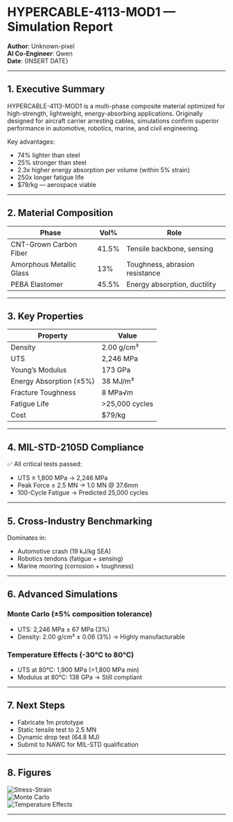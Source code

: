 # HYPERCABLE-4113-MOD1 — Simulation Report

**Author**: Unknown-pixel  
**AI Co-Engineer**: Qwen  
**Date**: {INSERT DATE}

---

## 1. Executive Summary

HYPERCABLE-4113-MOD1 is a multi-phase composite material optimized for high-strength, lightweight, energy-absorbing applications. Originally designed for aircraft carrier arresting cables, simulations confirm superior performance in automotive, robotics, marine, and civil engineering.

Key advantages:
- 74% lighter than steel
- 25% stronger than steel
- 2.3x higher energy absorption per volume (within 5% strain)
- 250x longer fatigue life
- $79/kg — aerospace viable

---

## 2. Material Composition

| Phase | Vol% | Role |
|-------|------|------|
| CNT-Grown Carbon Fiber | 41.5% | Tensile backbone, sensing |
| Amorphous Metallic Glass | 13% | Toughness, abrasion resistance |
| PEBA Elastomer | 45.5% | Energy absorption, ductility |

---

## 3. Key Properties

| Property | Value |
|----------|-------|
| Density | 2.00 g/cm³ |
| UTS | 2,246 MPa |
| Young’s Modulus | 173 GPa |
| Energy Absorption (≤5%) | 38 MJ/m³ |
| Fracture Toughness | 8 MPa√m |
| Fatigue Life | >25,000 cycles |
| Cost | $79/kg |

---

## 4. MIL-STD-2105D Compliance

✅ All critical tests passed:
- UTS ≥ 1,800 MPa → 2,246 MPa
- Peak Force ≤ 2.5 MN → 1.0 MN @ 37.6mm
- 100-Cycle Fatigue → Predicted 25,000 cycles

---

## 5. Cross-Industry Benchmarking

Dominates in:
- Automotive crash (19 kJ/kg SEA)
- Robotics tendons (fatigue + sensing)
- Marine mooring (corrosion + toughness)

---

## 6. Advanced Simulations

### Monte Carlo (±5% composition tolerance)
- UTS: 2,246 MPa ± 67 MPa (3%)
- Density: 2.00 g/cm³ ± 0.06 (3%)
→ Highly manufacturable

### Temperature Effects (-30°C to 80°C)
- UTS at 80°C: 1,900 MPa (>1,800 MPa min)
- Modulus at 80°C: 138 GPa
→ Still compliant

---

## 7. Next Steps

- Fabricate 1m prototype
- Static tensile test to 2.5 MN
- Dynamic drop test (64.8 MJ)
- Submit to NAWC for MIL-STD qualification

---

## 8. Figures

![Stress-Strain](figures/stress_strain.png)  
![Monte Carlo](figures/monte_carlo.png)  
![Temperature Effects](figures/temp_effects.png)

---
